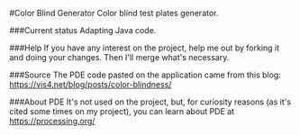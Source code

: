 #Color Blind Generator
Color blind test plates generator.

###Current status
Adapting Java code.

###Help
If you have any interest on the project, help me out by forking it and doing your changes. Then I'll merge what's necessary.

###Source
The PDE code pasted on the application came from this blog: https://vis4.net/blog/posts/color-blindness/

###About PDE
It's not used on the project, but, for curiosity reasons (as it's cited some times on my project), you can learn about PDE at https://processing.org/
